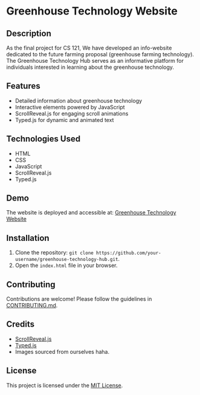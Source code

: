 # Greenhouse Technology Website

## Description
As the final project for CS 121, We have developed an info-website dedicated to the future farming proposal (greenhouse farming technology). The Greenhouse Technology Hub serves as an informative platform for individuals interested in learning about the greenhouse technology.

## Features
- Detailed information about greenhouse technology
- Interactive elements powered by JavaScript
- ScrollReveal.js for engaging scroll animations
- Typed.js for dynamic and animated text

## Technologies Used
- HTML
- CSS
- JavaScript
- ScrollReveal.js
- Typed.js

## Demo
The website is deployed and accessible at: [Greenhouse Technology Website](https://hendrizzzz.github.io/Info-Website-Future-Farming-Proposal-/)

## Installation
1. Clone the repository: `git clone https://github.com/your-username/greenhouse-technology-hub.git`.
2. Open the `index.html` file in your browser.

## Contributing
Contributions are welcome! Please follow the guidelines in [CONTRIBUTING.md](CONTRIBUTING.md).

## Credits
- [ScrollReveal.js](link-to-scrollreveal)
- [Typed.js](link-to-typed)
- Images sourced from ourselves haha.

## License
This project is licensed under the [MIT License](LICENSE).


